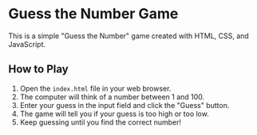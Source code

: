 # Guess the Number Game

This is a simple "Guess the Number" game created with HTML, CSS, and JavaScript.

## How to Play

1.  Open the `index.html` file in your web browser.
2.  The computer will think of a number between 1 and 100.
3.  Enter your guess in the input field and click the "Guess" button.
4.  The game will tell you if your guess is too high or too low.
5.  Keep guessing until you find the correct number!
